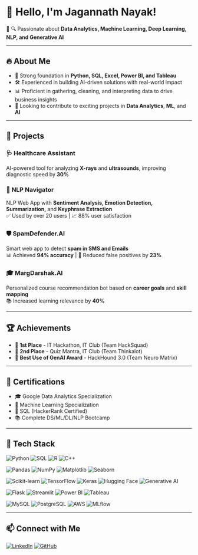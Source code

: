 # 👋 Hello, I'm Jagannath Nayak!

🎯 🔍 Passionate about **Data Analytics, Machine Learning, Deep Learning, NLP, and Generative AI**

---

## 🔥 About Me

- 🧠 Strong foundation in **Python, SQL, Excel, Power BI, and Tableau**
- 🛠️ Experienced in building AI-driven solutions with real-world impact
- 📊 Proficient in gathering, cleaning, and interpreting data to drive business insights
- 🚀 Looking to contribute to exciting projects in **Data Analytics**, **ML**, and **AI**

---

## 🚀 Projects

### 🩺 **Healthcare Assistant**
AI-powered tool for analyzing **X-rays** and **ultrasounds**, improving diagnostic speed by **30%**

### 💬 **NLP Navigator**
NLP Web App with **Sentiment Analysis, Emotion Detection, Summarization,** and **Keyphrase Extraction**  
✅ Used by over 20 users | 📈 88% user satisfaction

### 🛡️ **SpamDefender.AI**
Smart web app to detect **spam in SMS and Emails**  
📊 Achieved **94% accuracy** | 🔐 Reduced false positives by **23%**

### 🎓 **MargDarshak.AI**
Personalized course recommendation bot based on **career goals** and **skill mapping**  
📚 Increased learning relevance by **40%**

---

## 🏆 Achievements

- 🥇 **1st Place** - IT Hackathon, IT Club (Team HackSquad)
- 🥈 **2nd Place** - Quiz Mantra, IT Club (Team Thinkalot)
- 🏅 **Best Use of GenAI Award** - HackHound 3.0 (Team Neuro Matrix)

---

## 📜 Certifications

- 🎓 Google Data Analytics Specialization  
- 🧪 Machine Learning Specialization  
- 🧮 SQL (HackerRank Certified)  
- 📚 Complete DS/ML/DL/NLP Bootcamp  

---

## 🧰 Tech Stack

![Python](https://img.shields.io/badge/Python-3670A0?style=for-the-badge&logo=python&logoColor=ffdd54)
![SQL](https://img.shields.io/badge/SQL-FF4154?style=for-the-badge&logo=mysql&logoColor=white)
![R](https://img.shields.io/badge/R-276DC3?style=for-the-badge&logo=r&logoColor=white)
![C++](https://img.shields.io/badge/C++-00599C?style=for-the-badge&logo=c%2B%2B&logoColor=white)

![Pandas](https://img.shields.io/badge/Pandas-150458?style=for-the-badge&logo=pandas&logoColor=white)
![NumPy](https://img.shields.io/badge/NumPy-013243?style=for-the-badge&logo=numpy&logoColor=white)
![Matplotlib](https://img.shields.io/badge/Matplotlib-11557C?style=for-the-badge&logo=plotly&logoColor=white)
![Seaborn](https://img.shields.io/badge/Seaborn-3E65AA?style=for-the-badge)

![Scikit-learn](https://img.shields.io/badge/Scikit--Learn-F7931E?style=for-the-badge&logo=scikitlearn&logoColor=white)
![TensorFlow](https://img.shields.io/badge/TensorFlow-FF6F00?style=for-the-badge&logo=tensorflow&logoColor=white)
![Keras](https://img.shields.io/badge/Keras-D00000?style=for-the-badge&logo=keras&logoColor=white)
![Hugging Face](https://img.shields.io/badge/HuggingFace-FFD21F?style=for-the-badge&logo=huggingface&logoColor=black)
![Generative AI](https://img.shields.io/badge/Generative%20AI-blueviolet?style=for-the-badge)

![Flask](https://img.shields.io/badge/Flask-000000?style=for-the-badge&logo=flask&logoColor=white)
![Streamlit](https://img.shields.io/badge/Streamlit-FF4B4B?style=for-the-badge&logo=streamlit&logoColor=white)
![Power BI](https://img.shields.io/badge/PowerBI-F2C811?style=for-the-badge&logo=powerbi&logoColor=black)
![Tableau](https://img.shields.io/badge/Tableau-E97627?style=for-the-badge&logo=tableau&logoColor=white)

![MySQL](https://img.shields.io/badge/MySQL-4479A1?style=for-the-badge&logo=mysql&logoColor=white)
![PostgreSQL](https://img.shields.io/badge/PostgreSQL-336791?style=for-the-badge&logo=postgresql&logoColor=white)
![AWS](https://img.shields.io/badge/AWS-232F3E?style=for-the-badge&logo=amazonaws&logoColor=white)
![MLflow](https://img.shields.io/badge/MLflow-111111?style=for-the-badge&logo=mlflow&logoColor=white)

---

## 📫 Connect with Me

[![LinkedIn](https://img.shields.io/badge/LinkedIn-blue?style=for-the-badge&logo=linkedin&logoColor=white)](https://linkedin.com/in/jagannath-nayak-ds)
[![GitHub](https://img.shields.io/badge/GitHub-black?style=for-the-badge&logo=github&logoColor=white)](https://github.com/jagannath-nayak)

